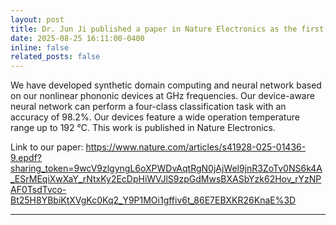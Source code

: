 ```yaml
---
layout: post
title: Dr. Jun Ji published a paper in Nature Electronics as the first author.
date: 2025-08-25 16:11:00-0400
inline: false
related_posts: false
---
```


We have developed synthetic domain computing and neural network based on our nonlinear phononic devices at GHz frequencies. Our device-aware neural network can perform a four-class classification task with an accuracy of 98.2%. Our devices feature a wide operation temperature range up to 192 °C. This work is published in Nature Electronics. 

Link to our paper: https://www.nature.com/articles/s41928-025-01436-9.epdf?sharing_token=9wcV9zlgyngL6oXPWDvAqtRgN0jAjWel9jnR3ZoTv0NS6k4A_ESrMEqiXwXaY_rNtxKy2EcDpHiWVJlS9zpGdMwsBXASbYzk62Hov_rYzNPAF0TsdTvco-Bt25H8YBbiKtXVgKc0Kq2_Y9P1MOi1gffiv6t_86E7EBXKR26KnaE%3D


---

